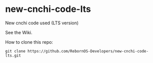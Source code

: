 # new-cnchi-code-lts
New cnchi code used (LTS version)

See the Wiki.
<br>

How to clone this repo:

```
git clone https://github.com/RebornOS-Developers/new-cnchi-code-lts.git
```
